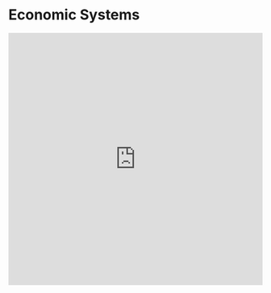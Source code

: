 # Economic Systems

<iframe width="100%" height="500" src="https://www.youtube.com/embed/hactcmhVS1w" title="YouTube video player" frameborder="0" allow="accelerometer; autoplay; clipboard-write; encrypted-media; gyroscope; picture-in-picture" allowfullscreen></iframe>

